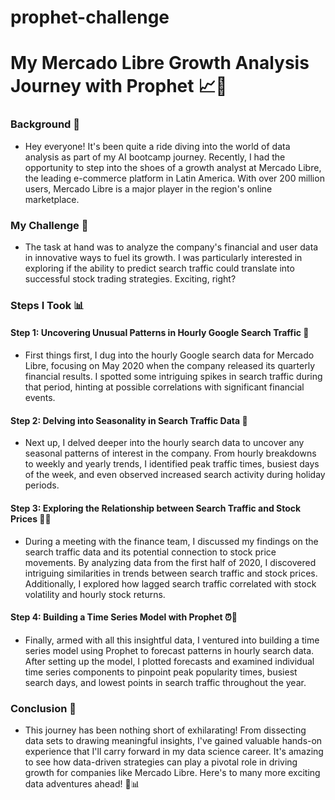 # prophet-challenge
# My Mercado Libre Growth Analysis Journey with Prophet 📈🚀

### Background 🌟

* Hey everyone! It's been quite a ride diving into the world of data analysis as part of my AI bootcamp journey. Recently, I had the opportunity to step into the shoes of a growth analyst at Mercado Libre, the leading e-commerce platform in Latin America. With over 200 million users, Mercado Libre is a major player in the region's online marketplace.

### My Challenge 🎯

* The task at hand was to analyze the company's financial and user data in innovative ways to fuel its growth. I was particularly interested in exploring if the ability to predict search traffic could translate into successful stock trading strategies. Exciting, right?

### Steps I Took 📊

#### Step 1: Uncovering Unusual Patterns in Hourly Google Search Traffic 🧐

* First things first, I dug into the hourly Google search data for Mercado Libre, focusing on May 2020 when the company released its quarterly financial results. I spotted some intriguing spikes in search traffic during that period, hinting at possible correlations with significant financial events.

#### Step 2: Delving into Seasonality in Search Traffic Data 📅

* Next up, I delved deeper into the hourly search data to uncover any seasonal patterns of interest in the company. From hourly breakdowns to weekly and yearly trends, I identified peak traffic times, busiest days of the week, and even observed increased search activity during holiday periods.

#### Step 3: Exploring the Relationship between Search Traffic and Stock Prices 💼💡

* During a meeting with the finance team, I discussed my findings on the search traffic data and its potential connection to stock price movements. By analyzing data from the first half of 2020, I discovered intriguing similarities in trends between search traffic and stock prices. Additionally, I explored how lagged search traffic correlated with stock volatility and hourly stock returns.

#### Step 4: Building a Time Series Model with Prophet ⏰🔮

* Finally, armed with all this insightful data, I ventured into building a time series model using Prophet to forecast patterns in hourly search data. After setting up the model, I plotted forecasts and examined individual time series components to pinpoint peak popularity times, busiest search days, and lowest points in search traffic throughout the year.

### Conclusion 🌟

* This journey has been nothing short of exhilarating! From dissecting data sets to drawing meaningful insights, I've gained valuable hands-on experience that I'll carry forward in my data science career. It's amazing to see how data-driven strategies can play a pivotal role in driving growth for companies like Mercado Libre. Here's to many more exciting data adventures ahead! 🚀📊
